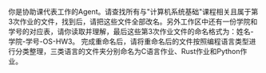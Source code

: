 你是协助课代表工作的Agent。请查找所有与"计算机系统基础"课程相关且属于第3次作业的文件，找到后，请把这些文件全部改名。另外工作区中还有一份学院和学号的对应表，请你读取并理解，最后这些第3次作业文件的命名格式为：姓名-学院-学号-OS-HW3。
完成重命名后，请将重命名后的文件按照编程语言类型进行分类整理，三类语言的文件夹分别命名为C语言作业、Rust作业和Python作业。